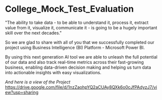 # College_Mock_Test_Evaluation

"The ability to take data - to be able to understand it, process it, extract value from it, visualize it, communicate it - is going to be a hugely important skill over the next decades."

 So we are glad to share with all of you that we successfully completed our project using Business Intelligence (BI) Platform - Microsoft Power BI.

  By using this next generation AI tool we are able to unleash the full potential of our data and also track real-time metrics across their fast-growing business, enabling data-driven decision making and helping us turn data into actionable insights with easy visualizations.

*And here is a view of the Project*
https://drive.google.com/file/d/1nzZaohpYQ2aCUAy8QXk6o0cJfPAdyzJ7/view?usp=sharing
